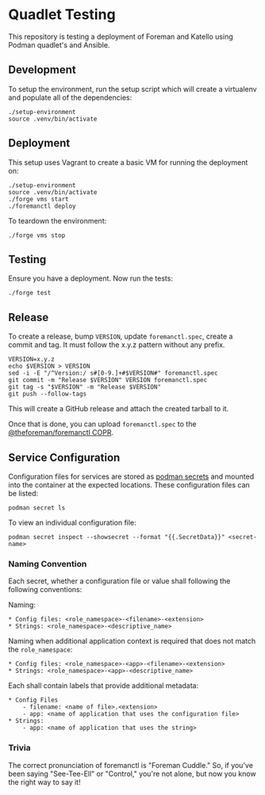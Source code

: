 # Quadlet Testing

This repository is testing a deployment of Foreman and Katello using Podman quadlet's and Ansible.

## Development

To setup the environment, run the setup script which will create a virtualenv and populate all of the dependencies:

```
./setup-environment
source .venv/bin/activate
```

## Deployment

This setup uses Vagrant to create a basic VM for running the deployment on:

```
./setup-environment
source .venv/bin/activate
./forge vms start
./foremanctl deploy
```

To teardown the environment:

```
./forge vms stop
```

## Testing

Ensure you have a deployment. Now run the tests:

```
./forge test
```

## Release

To create a release, bump `VERSION`, update `foremanctl.spec`, create a commit and tag.
It must follow the x.y.z pattern without any prefix.

```
VERSION=x.y.z
echo $VERSION > VERSION
sed -i -E "/^Version:/ s#[0-9.]+#$VERSION#" foremanctl.spec
git commit -m "Release $VERSION" VERSION foremanctl.spec
git tag -s "$VERSION" -m "Release $VERSION"
git push --follow-tags
```

This will create a GitHub release and attach the created tarball to it.

Once that is done, you can upload `foremanctl.spec` to the [@theforeman/foremanctl COPR](https://copr.fedorainfracloud.org/coprs/g/theforeman/foremanctl/).

## Service Configuration

Configuration files for services are stored as [podman secrets](https://docs.podman.io/en/latest/markdown/podman-secret-create.1.html) and mounted into the container at the expected locations. These configuration files can be listed:

```
podman secret ls
```

To view an individual configuration file:

```
podman secret inspect --showsecret --format "{{.SecretData}}" <secret-name>
```

### Naming Convention

Each secret, whether a configuration file or value shall following the following conventions:

Naming:

    * Config files: <role_namespace>-<filename>-<extension>
    * Strings: <role_namespace>-<descriptive_name>

Naming when additional application context is required that does not match the `role_namespace`:

    * Config files: <role_namespace>-<app>-<filename>-<extension>
    * Strings: <role_namespace>-<app>-<descriptive_name>

Each shall contain labels that provide additional metadata:

    * Config Files
        - filename: <name of file>.<extension>
        - app: <name of application that uses the configuration file>
    * Strings:
        - app: <name of application that uses the string>

### Trivia

The correct pronunciation of foremanctl is "Foreman Cuddle." So, if you've been saying "See-Tee-Ell" or "Control," you're not alone, but now you know the right way to say it!
